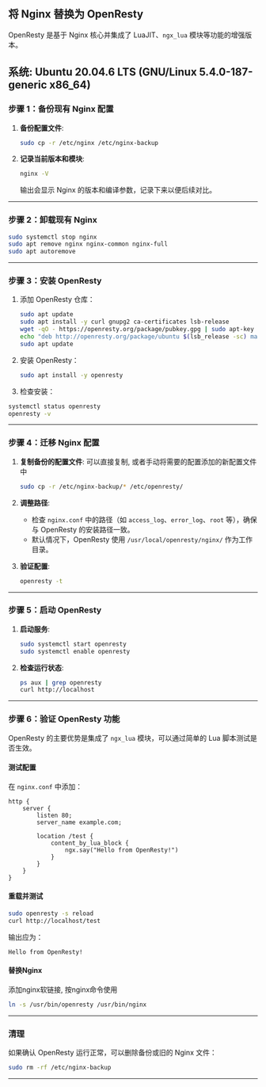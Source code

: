 ## 将 Nginx 替换为 OpenResty
OpenResty 是基于 Nginx 核心并集成了 LuaJIT、`ngx_lua` 模块等功能的增强版本。

系统:  Ubuntu 20.04.6 LTS (GNU/Linux 5.4.0-187-generic x86_64)
---

### 步骤 1：备份现有 Nginx 配置
1. **备份配置文件**:
   ```bash
   sudo cp -r /etc/nginx /etc/nginx-backup
   ```

2. **记录当前版本和模块**:
   ```bash
   nginx -V
   ```
   输出会显示 Nginx 的版本和编译参数，记录下来以便后续对比。

---

### 步骤 2：卸载现有 Nginx

  ```bash
  sudo systemctl stop nginx
  sudo apt remove nginx nginx-common nginx-full
  sudo apt autoremove
  ```
---

### 步骤 3：安装 OpenResty

  1. 添加 OpenResty 仓库：
     ```bash
     sudo apt update
     sudo apt install -y curl gnupg2 ca-certificates lsb-release
     wget -qO - https://openresty.org/package/pubkey.gpg | sudo apt-key add -
     echo "deb http://openresty.org/package/ubuntu $(lsb_release -sc) main" | sudo tee /etc/apt/sources.list.d/openresty.list
     sudo apt update
     ```
  2. 安装 OpenResty：
     ```bash
     sudo apt install -y openresty
     ```

  3. 检查安装：
   ```bash
   systemctl status openresty
   openresty -v
   ```

---

### 步骤 4：迁移 Nginx 配置
1. **复制备份的配置文件**:
    可以直接复制, 或者手动将需要的配置添加的新配置文件中
     ```bash
     sudo cp -r /etc/nginx-backup/* /etc/openresty/
     ```

2. **调整路径**:
   - 检查 `nginx.conf` 中的路径（如 `access_log`、`error_log`、`root` 等），确保与 OpenResty 的安装路径一致。
   - 默认情况下，OpenResty 使用 `/usr/local/openresty/nginx/` 作为工作目录。

3. **验证配置**:
   ```bash
   openresty -t
   ```
---

### 步骤 5：启动 OpenResty
1. **启动服务**:
     ```bash
     sudo systemctl start openresty
     sudo systemctl enable openresty
     ```

2. **检查运行状态**:
   ```bash
   ps aux | grep openresty
   curl http://localhost
   ```

---

### 步骤 6：验证 OpenResty 功能
OpenResty 的主要优势是集成了 `ngx_lua` 模块，可以通过简单的 Lua 脚本测试是否生效。

#### 测试配置
在 `nginx.conf` 中添加：
```nginx
http {
    server {
        listen 80;
        server_name example.com;

        location /test {
            content_by_lua_block {
                ngx.say("Hello from OpenResty!")
            }
        }
    }
}
```

#### 重载并测试
```bash
sudo openresty -s reload
curl http://localhost/test
```
输出应为：
```
Hello from OpenResty!
```

#### 替换Nginx
添加nginx软链接, 按nginx命令使用

```bash
ln -s /usr/bin/openresty /usr/bin/nginx
```
---


### 清理
如果确认 OpenResty 运行正常，可以删除备份或旧的 Nginx 文件：
```bash
sudo rm -rf /etc/nginx-backup
```

---
